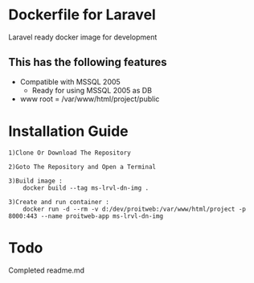 # Dockerfile for Laravel
Laravel ready docker image for development

## This has the following features
* Compatible with MSSQL 2005
    * Ready for using MSSQL 2005 as DB
* www root = /var/www/html/project/public

# Installation Guide
    1)Clone Or Download The Repository
    
    2)Goto The Repository and Open a Terminal
    
    3)Build image :
        docker build --tag ms-lrvl-dn-img .

    3)Create and run container :
        docker run -d --rm -v d:/dev/proitweb:/var/www/html/project -p 8000:443 --name proitweb-app ms-lrvl-dn-img


# Todo
Completed readme.md